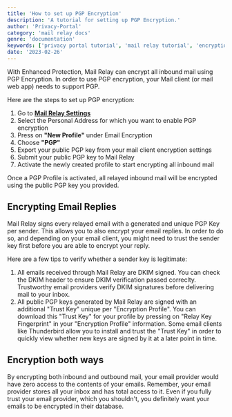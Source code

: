 ```yaml
---
title: 'How to set up PGP Encryption'
description: 'A tutorial for setting up PGP Encryption.'
author: 'Privacy-Portal'
category: 'mail relay docs'
genre: 'documentation'
keywords: ['privacy portal tutorial', 'mail relay tutorial', 'encryption setup', 'pgp encryption', 'pgp configuration', 'mail relay pgp encryption', 'mail relay encryption']
date: '2023-02-26'
---
```


With Enhanced Protection, Mail Relay can encrypt all inbound mail using PGP Encryption. In order to use PGP encryption, your Mail client (or mail web app) needs to support PGP.

Here are the steps to set up PGP encryption:

1. Go to **[Mail Relay Settings](https://app.privacyportal.org/mail-relay/settings)**
2. Select the Personal Address for which you want to enable PGP encryption
3. Press on **"New Profile"** under Email Encryption
4. Choose **"PGP"**
5. Export your public PGP key from your mail client encryption settings
6. Submit your public PGP key to Mail Relay
7. Activate the newly created profile to start encrypting all inbound mail

Once a PGP Profile is activated, all relayed inbound mail will be encrypted using the public PGP key you provided.

## Encrypting Email Replies

Mail Relay signs every relayed email with a generated and unique PGP Key per sender. This allows you to also encrypt your email replies. In order to do so, and depending on your email client, you might need to trust the sender key first before you are able to encrypt your reply.

Here are a few tips to verify whether a sender key is legitimate:

1. All emails received through Mail Relay are DKIM signed. You can check the DKIM header to ensure DKIM verification passed correclty. Trustworthy email providers verify DKIM signatures before delivering mail to your inbox.
2. All public PGP keys generated by Mail Relay are signed with an additional "Trust Key" unique per "Encryption Profile". You can download this "Trust Key" for your profile by pressing on "Relay Key Fingerprint" in your "Encryption Profile" information. Some email clients like Thunderbird allow you to install and trust the "Trust Key" in order to quickly view whether new keys are signed by it at a later point in time.

## Encryption both ways

By encrypting both inbound and outbound mail, your email provider would have zero access to the contents of your emails. Remember, your email provider stores all your inbox and has total access to it. Even if you fully trust your email provider, which you shouldn't, you definitely want your emails to be encrypted in their database.
